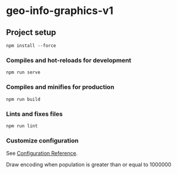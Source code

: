 # geo-info-graphics-v1

## Project setup
```
npm install --force
```

### Compiles and hot-reloads for development
```
npm run serve
```

### Compiles and minifies for production
```
npm run build
```

### Lints and fixes files
```
npm run lint
```

### Customize configuration
See [Configuration Reference](https://cli.vuejs.org/config/).  

Draw encoding when population is greater than or equal to 1000000